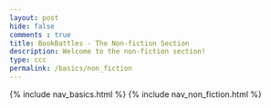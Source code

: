 ```yaml
---
layout: post
hide: false
comments : true
title: BookBattles - The Non-fiction Section
description: Welcome to the non-fiction section!
type: ccc
permalink: /basics/non_fiction
---
```


{% include nav_basics.html %}
{% include nav_non_fiction.html %}

<html>
<body>



<p id="demo"></p>

<script>
document.getElementById("demo").innerHTML = "Description for Non Fiction";
</script>

</body>
</html>